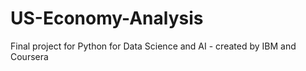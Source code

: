 # US-Economy-Analysis
Final project for Python for Data Science and AI - created by IBM and Coursera
